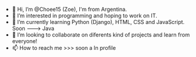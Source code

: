 - 👋 Hi, I’m @Choee15 (Zoe), I'm from Argentina.
- 👀 I’m interested in programming and hoping to work on IT. 
- 🌱 I’m currently learning Python (Django), HTML, CSS and JavaScript. Soon ---> Java
- 💞️ I’m looking to collaborate on diferents kind of projects and learn from everyone!
- 📫 How to reach me >>> soon a In profile

<!---
Choee15/Choee15 is a ✨ special ✨ repository because its `README.md` (this file) appears on your GitHub profile.
You can click the Preview link to take a look at your changes.
--->

